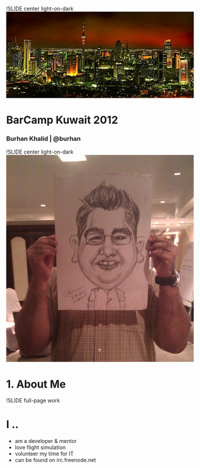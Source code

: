 !SLIDE center light-on-dark
![background](background.jpg)
# BarCamp Kuwait 2012 #
### Burhan Khalid | @burhan ###

!SLIDE center light-on-dark
![background](burhan-barcamp.jpg)
# 1. About Me #

!SLIDE full-page work

# I ..

* am a developer & mentor 
* love flight simulation
* volunteer my time for IT
* can be found on irc.freenode.net

